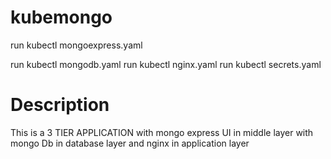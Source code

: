 # kubemongo
run kubectl mongoexpress.yaml

run kubectl mongodb.yaml
run kubectl nginx.yaml
run kubectl secrets.yaml

# Description
This is a  3 TIER APPLICATION with mongo express UI in middle layer with mongo Db in database layer and nginx in application layer
